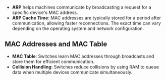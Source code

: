 * **ARP** helps machines communicate by broadcasting a request for a specific device's MAC address.
* **ARP Cache Time**: MAC addresses are typically stored for a period after communication, allowing faster reconnections. The exact time can vary depending on the operating system and network configuration.

## MAC Addresses and MAC Table
* **MAC Table**: Switches learn MAC addresses through broadcasts and store them for efficient communication.
* **Collision Handling**: Switches reduce collisions by using RAM to queue data when multiple devices communicate simultaneously.